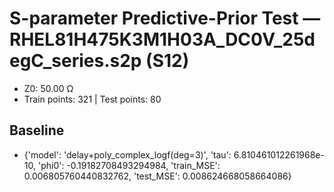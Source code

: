 # S-parameter Predictive-Prior Test — RHEL81H475K3M1H03A_DC0V_25degC_series.s2p (S12)
- Z0: 50.00 Ω
- Train points: 321  |  Test points: 80

## Baseline
- {'model': 'delay+poly_complex_logf(deg=3)', 'tau': 6.810461012261968e-10, 'phi0': -0.19182708493294984, 'train_MSE': 0.006805760440832762, 'test_MSE': 0.008624668058664086}